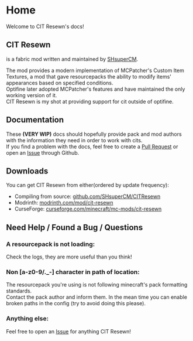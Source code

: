 # Home
Welcome to CIT Resewn's docs!

## CIT Resewn
is a fabric mod written and maintained by [SHsuperCM](https://bit.ly/3tqu4Z1).  
  
The mod provides a modern implementation of MCPatcher's Custom Item Textures, 
a mod that gave resourcepacks the ability to modify items' appearances based on specified conditions.  
Optifine later adopted MCPatcher's features and have maintained the only working version of it.  
CIT Resewn is my shot at providing support for cit outside of optifine.

## Documentation
These **(VERY WIP)** docs should hopefully provide pack and mod authors with the information they need in 
order to work with cits.  
If you find a problem with the docs, feel free to create a [Pull Request](https://github.com/SHsuperCM/CITResewn/tree/docs) 
or open an [Issue](https://github.com/SHsuperCM/CITResewn/issues) through Github.

## Downloads
You can get CIT Resewn from either(ordered by update frequency):

  - Compiling from source: [github.com/SHsuperCM/CITResewn](https://github.com/SHsuperCM/CITResewn)  
  - Modrinth: [modrinth.com/mod/cit-resewn](https://modrinth.com/mod/cit-resewn)  
  - CurseForge: [curseforge.com/minecraft/mc-mods/cit-resewn](https://www.curseforge.com/minecraft/mc-mods/cit-resewn)  

## Need Help / Found a Bug / Questions
### A resourcepack is not loading:
Check the logs, they are more useful than you think!

### Non [a-z0-9/._-] character in path of location:
The resourcepack you're using is not following minecraft's pack formatting standards.  
Contact the pack author and inform them. In the mean time you can enable broken paths in the config (try to avoid doing this please).

### Anything else:
Feel free to open an [Issue](https://github.com/SHsuperCM/CITResewn/issues) for anything CIT Resewn!  